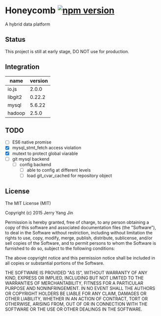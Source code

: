Honeycomb [![npm version](https://badge.fury.io/js/honeycomb.svg)](http://badge.fury.io/js/honeycomb)
=========

A hybrid data platform

Status
------
This project is still at early stage, DO NOT use for production.

Integration
-----------
| name | version |
| ---- | ------- |
| io.js | 2.0.0 |
| libgit2 | 0.22.2 |
| mysql | 5.6.22 |
| hadoop | 2.5.0 |

TODO
----
- [ ] ES6 native promise
- [x] mysql_stmt_fetch access violation
- [x] mutext to protect global viarable
- [ ] git mysql backend
  - [ ] config backend
    - [ ] able to config at different levels
    - [ ] load git_cvar_cached for repository object

License
-------
The MIT License (MIT)

Copyright (c) 2015 Jerry Yang Jin

Permission is hereby granted, free of charge, to any person obtaining a copy
of this software and associated documentation files (the "Software"), to deal
in the Software without restriction, including without limitation the rights
to use, copy, modify, merge, publish, distribute, sublicense, and/or sell
copies of the Software, and to permit persons to whom the Software is
furnished to do so, subject to the following conditions:

The above copyright notice and this permission notice shall be included in all
copies or substantial portions of the Software.

THE SOFTWARE IS PROVIDED "AS IS", WITHOUT WARRANTY OF ANY KIND, EXPRESS OR
IMPLIED, INCLUDING BUT NOT LIMITED TO THE WARRANTIES OF MERCHANTABILITY,
FITNESS FOR A PARTICULAR PURPOSE AND NONINFRINGEMENT. IN NO EVENT SHALL THE
AUTHORS OR COPYRIGHT HOLDERS BE LIABLE FOR ANY CLAIM, DAMAGES OR OTHER
LIABILITY, WHETHER IN AN ACTION OF CONTRACT, TORT OR OTHERWISE, ARISING FROM,
OUT OF OR IN CONNECTION WITH THE SOFTWARE OR THE USE OR OTHER DEALINGS IN THE
SOFTWARE.
